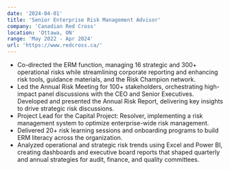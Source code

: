 ```yaml
---
date: '2024-04-01'
title: 'Senior Enterprise Risk Management Advisor'
company: 'Canadian Red Cross'
location: 'Ottawa, ON'
range: 'May 2022 - Apr 2024'
url: 'https://www.redcross.ca/'
---
```


- Co-directed the ERM function, managing 16 strategic and 300+ operational risks while streamlining corporate reporting and enhancing risk tools, guidance materials, and the Risk Champion network.
- Led the Annual Risk Meeting for 100+ stakeholders, orchestrating high-impact panel discussions with the CEO and Senior Executives. Developed and presented the Annual Risk Report, delivering key insights to drive strategic risk discussions.
- Project Lead for the Capital Project: Resolver, implementing a risk management system to optimize enterprise-wide risk management.
- Delivered 20+ risk learning sessions and onboarding programs to build ERM literacy across the organization.
- Analyzed operational and strategic risk trends using Excel and Power BI, creating dashboards and executive board reports that shaped quarterly and annual strategies for audit, finance, and quality committees.

<!-- - Conducted data analysis on operational and strategic risk trends using Excel, and visualized insights through Power BI dashboards to support executive decision-making.
- Authored & presented quarterly and annual board reports for the audit, finance, and quality committees, providing data-driven insights to inform strategic decision-making. -->